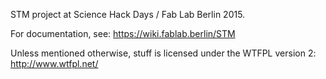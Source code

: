 STM project at Science Hack Days / Fab Lab Berlin 2015.

For documentation, see: <https://wiki.fablab.berlin/STM>

Unless mentioned otherwise, stuff is licensed under the WTFPL version 2:
<http://www.wtfpl.net/>
